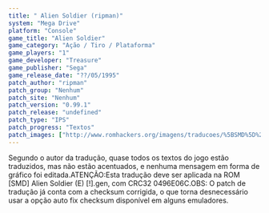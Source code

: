 ```yaml
---
title: " Alien Soldier (ripman)"
system: "Mega Drive"
platform: "Console"
game_title: "Alien Soldier"
game_category: "Ação / Tiro / Plataforma"
game_players: "1"
game_developer: "Treasure"
game_publisher: "Sega"
game_release_date: "??/05/1995"
patch_author: "ripman"
patch_group: "Nenhum"
patch_site: "Nenhum"
patch_version: "0.99.1"
patch_release: "undefined"
patch_type: "IPS"
patch_progress: "Textos"
patch_images: ["http://www.romhackers.org/imagens/traducoes/%5BSMD%5D%20Alien%20Soldier%20-%20ripman%20-%201.png","http://www.romhackers.org/imagens/traducoes/%5BSMD%5D%20Alien%20Soldier%20-%20ripman%20-%202.png","http://www.romhackers.org/imagens/traducoes/%5BSMD%5D%20Alien%20Soldier%20-%20ripman%20-%203.png"]
---
```

Segundo o autor da tradução, quase todos os textos do jogo estão traduzidos, mas não estão acentuados, e nenhuma mensagem em forma de gráfico foi editada.ATENÇÃO:Esta tradução deve ser aplicada na ROM [SMD] Alien Soldier (E) [!].gen, com CRC32 0496E06C.OBS: O patch de tradução já conta com a checksum corrigida, o que torna desnecessário usar a opção auto fix checksum disponível em alguns emuladores.